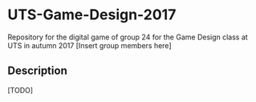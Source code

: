 # UTS-Game-Design-2017
Repository for the digital game of group 24 for the Game Design class at UTS in autumn 2017
[Insert group members here]

## Description
[TODO]
